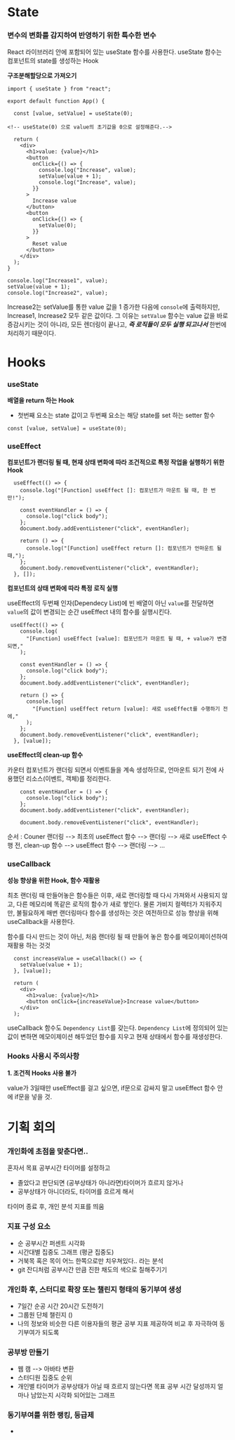 # State

### 변수의 변화를 감지하여 반영하기 위한 특수한 변수

React 라이브러리 안에 포함되어 있는 useState 함수를 사용한다.
useState 함수는 컴포넌트의 state를 생성하는 Hook

**구조분해할당으로 가져오기**
```
import { useState } from "react";

export default function App() {

  const [value, setValue] = useState(0); 

<!-- useState(0) 으로 value의 초기값을 0으로 설정해준다.-->

  return (
    <div>
      <h1>value: {value}</h1>
      <button
        onClick={() => {
          console.log("Increase", value);
          setValue(value + 1);
          console.log("Increase", value);
        }}
      >
        Increase value
      </button>
      <button
        onClick={() => {
          setValue(0);
        }}
      >
        Reset value
      </button>
    </div>
  );
}
```
```
console.log("Increase1", value);
setValue(value + 1);
console.log("Increase2", value);
```
Increase2는 setValue를 통한 value 값을 1 증가한 다음에 `console`에 출력하지만, Increase1, Increase2 모두 같은 값이다. 그 이유는 `setValue` 함수는 value 값을 바로 증감시키는 것이 아니라, 모든 렌더링이 끝나고, **_즉 로직들이 모두 실행 되고나서_** 한번에 처리하기 때문이다.


# Hooks

### useState

**배열을 return 하는 Hook**

- 첫번째 요소는 state 값이고 두번째 요소는 해당 state를 set 하는 setter 함수

```
const [value, setValue] = useState(0); 
```

### useEffect
**컴포넌트가 랜더링 될 때, 현재 상태 변화에 따라 조건적으로 특정 작업을 실행하기 위한 Hook**

```
  useEffect(() => {
    console.log("[Function] useEffect []: 컴포넌트가 마운트 될 때, 한 번만!");

    const eventHandler = () => {
      console.log("click body");
    };
    document.body.addEventListener("click", eventHandler);

    return () => {
      console.log("[Function] useEffect return []: 컴포넌트가 언마운트 될 때,");
    };
    document.body.removeEventListener("click", eventHandler);
  }, []);
```

**컴포넌트의 상태 변화에 따라 특정 로직 실행**

useEffect의 두번째 인자(Dependecy List)에 빈 배열이 아닌 `value`를 전달하면 `value`의 값이 변경되는 순간 useEffect 내의 함수를 실행시킨다.

```
 useEffect(() => {
    console.log(
      "[Function] useEffect [value]: 컴포넌트가 마운트 될 때, + value가 변경되면,"
    );

    const eventHandler = () => {
      console.log("click body");
    };
    document.body.addEventListener("click", eventHandler);

    return () => {
      console.log(
        "[Function] useEffect return [value]: 새로 useEffect를 수행하기 전에,"
      );
    };
    document.body.removeEventListener("click", eventHandler);
  }, [value]);
```

**useEffect의 clean-up 함수**

카운터 컴포넌트가 랜더링 되면서 이벤트들을 계속 생성하므로, 언마운트 되기 전에 사용했던 리소스(이벤트, 객체)를 정리한다.

```
    const eventHandler = () => {
      console.log("click body");
    };
    document.body.addEventListener("click", eventHandler);
```
```
    document.body.removeEventListener("click", eventHandler);
```

순서 : Couner 랜더링 --> 최초의 useEffect 함수 --> 랜더링 --> 새로 useEffect 수행 전, clean-up 함수 --> useEffect 함수 --> 랜더링 --> ... 

### useCallback

**성능 향상을 위한 Hook, 함수 재활용**

최초 랜더링 때 만들어놓은 함수들은 이후, 새로 랜더링할 때 다시 가져와서 사용되지 않고, 다른 메모리에 똑같은 로직의 함수가 새로 쌓인다. 물론 가비지 컬렉터가 지워주지만, 불필요하게 매번 랜더링마다 함수를 생성하는 것은 여전하므로 성능 향상을 위해 useCallback을 사용한다. 

함수를 다시 만드는 것이 아닌, 처음 랜더링 될 때 만들어 놓은 함수를 메모이제이션하여 재활용 하는 것것

```
  const increaseValue = useCallback(() => {
    setValue(value + 1);
  }, [value]);

  return (
    <div>
      <h1>value: {value}</h1>
      <button onClick={increaseValue}>Increase value</button>
    </div>
  );
```
useCallback 함수도 `Dependency List`를 갖는다. 
`Dependency List`에 정의되어 있는 값이 변하면 메모이제이션 해두었던 함수를 지우고 현재 상태에서 함수를 재생성한다.

### Hooks 사용시 주의사항

**1. 조건적 Hooks 사용 불가**

value가 3일때만 useEffect를 걸고 싶으면,
if문으로 감싸지 말고 useEffect 함수 안에 if문을 넣을 것.

# 기획 회의

### 개인화에 초점을 맞춘다면..

혼자서 목표 공부시간 타이머를 설정하고
+ 졸았다고 판단되면 (공부상태가 아니라면)타이머가 흐르지 않거나
+ 공부상태가 아니더라도, 타이머를 흐르게 해서

타이머 종료 후, 개인 분석 지표를 띄움

### 지표 구성 요소
- 순 공부시간 퍼센트 시각화
- 시간대별 집중도 그래프 (평균 집중도)
- 거북목 혹은 목이 어느 한쪽으로만 치우쳐있다.. 라는 분석
- git 잔디처럼 공부시간 만큼 진한 채도의 색으로 칠해주기기


### 개인화 후, 스터디로 확장 또는 챌린지 형태의 동기부여 생성
- 7일간 순공 시간 20시간 도전하기
- 그룹원 단체 챌린지 ()
- 나의 정보와 비슷한 다른 이용자들의 평균 공부 지표 제공하여 비교 후 자극하여 동기부여가 되도록

### 공부방 만들기
- 웹 캠 --> 아바타 변환
- 스터디원 집중도 순위
- 개인별 타이머가 공부상태가 아닐 때 흐르지 않는다면 목표 공부 시간 달성까지 얼마나 남았는지 시각화 되어있는 그래프


### 동기부여를 위한 랭킹, 등급제
- 
